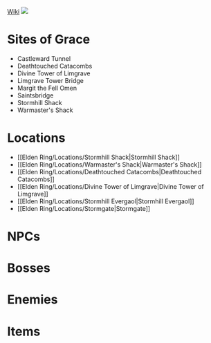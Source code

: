 [Wiki](https://eldenring.wiki.fextralife.com/Stormhill)
<img src="https://eldenring.wiki.fextralife.com/file/Elden-Ring/stormhill_reg_map_elden_ring_wiki_guide_600px.jpg" />

# Sites of Grace
- Castleward Tunnel
- Deathtouched Catacombs
- Divine Tower of Limgrave
- Limgrave Tower Bridge
- Margit the Fell Omen
- Saintsbridge
- Stormhill Shack
- Warmaster's Shack

# Locations
- [[Elden Ring/Locations/Stormhill Shack|Stormhill Shack]]
- [[Elden Ring/Locations/Warmaster's Shack|Warmaster's Shack]]
- [[Elden Ring/Locations/Deathtouched Catacombs|Deathtouched Catacombs]]
- [[Elden Ring/Locations/Divine Tower of Limgrave|Divine Tower of Limgrave]]
- [[Elden Ring/Locations/Stormhill Evergaol|Stormhill Evergaol]]
- [[Elden Ring/Locations/Stormgate|Stormgate]]

# NPCs

# Bosses

# Enemies

# Items